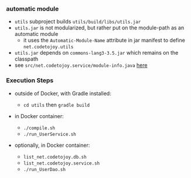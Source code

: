 
### automatic module

* `utils` subproject builds `utils/build/libs/utils.jar`
* `utils.jar` is not modularized, but rather put on the module-path as an automatic module
    * it uses the `Automatic-Module-Name` attribute in jar manifest to define `net.codetojoy.utils`
* `utils.jar` depends on `commons-lang3-3.5.jar` which remains on the classpath
* see `src/net.codetojoy.service/module-info.java` [here](https://github.com/codetojoy/easter_eggs_for_java_9/blob/master/egg_05b_Automatic_Module/src/net.codetojoy.service/module-info.java)

### Execution Steps

* outside of Docker, with Gradle installed:
    * `cd utils` then `gradle build`

* in Docker container:
    * `./compile.sh`
    * `./run_UserService.sh`

* optionally, in Docker container:
    * `list_net.codetojoy.db.sh`
    * `list_net.codetojoy.service.sh`
    * `./run_UserDao.sh`
